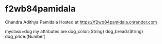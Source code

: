 # f2wb84pamidala
Chandra Adithya Pamidala
Hosted at <https://f2wb84pamidala.onrender.com>
 
 myclass=dog
 my attributes are
 dog_color:(String)
 dog_bread:(String)
 dog_price:(Number)
